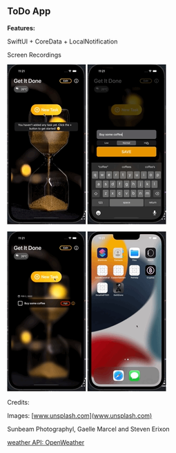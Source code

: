 ## ToDo App

**Features:**

SwiftUI + CoreData + LocalNotification

Screen Recordings

![](/images/Image1.gif) ![](/images/Image2.gif)

![](/images/Image3.gif) ![](/images/Image4.gif)

Credits:

Images: [www.unsplash.com](www.unsplash.com)

Sunbeam Photographyl, Gaelle Marcel and Steven Erixon

[weather API: OpenWeather](www.openweather.com)


